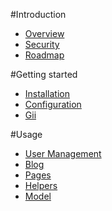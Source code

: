 #Introduction

- [Overview](overview.md)
- [Security](security.md)
- [Roadmap](roadmap.md)

#Getting started

- [Installation](installation.md)
- [Configuration](configuration.md)
- [Gii](gii.md)

#Usage

- [User Management](users.md)
- [Blog](blog.md)
- [Pages](pages.md)
- [Helpers](helpers.md)
- [Model](model.md)